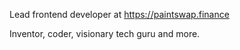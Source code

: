Lead frontend developer at https://paintswap.finance

Inventor, coder, visionary tech guru and more.
